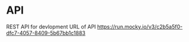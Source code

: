 # API
REST API for devlopment 
URL of API https://run.mocky.io/v3/c2b5a5f0-dfc7-4057-8409-5b67bb1c1883
